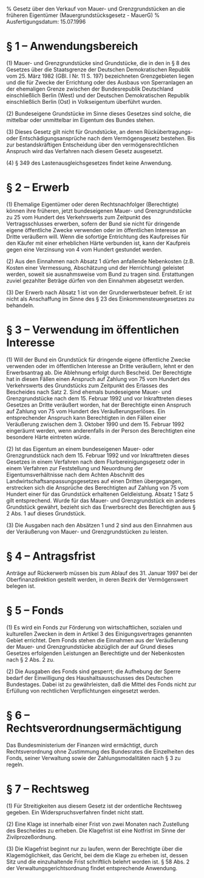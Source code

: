 % Gesetz über den Verkauf von Mauer- und Grenzgrundstücken an die früheren Eigentümer  (Mauergrundstücksgesetz - MauerG)
% Ausfertigungsdatum: 15.07.1996
 
# § 1 – Anwendungsbereich

(1) Mauer- und Grenzgrundstücke sind Grundstücke, die in den in § 8 des Gesetzes über die Staatsgrenze der Deutschen Demokratischen Republik vom 25. März 1982 (GBl. I Nr. 11 S. 197) bezeichneten Grenzgebieten liegen und die für Zwecke der Errichtung oder des Ausbaus von Sperranlagen an der ehemaligen Grenze zwischen der Bundesrepublik Deutschland einschließlich Berlin (West) und der Deutschen Demokratischen Republik einschließlich Berlin (Ost) in Volkseigentum überführt wurden.

(2) Bundeseigene Grundstücke im Sinne dieses Gesetzes sind solche, die mittelbar oder unmittelbar im Eigentum des Bundes stehen.

(3) Dieses Gesetz gilt nicht für Grundstücke, an denen Rückübertragungs- oder Entschädigungsansprüche nach dem Vermögensgesetz bestehen. Bis zur bestandskräftigen Entscheidung über den vermögensrechtlichen Anspruch wird das Verfahren nach diesem Gesetz ausgesetzt.

(4) § 349 des Lastenausgleichsgesetzes findet keine Anwendung.

# § 2 – Erwerb

(1) Ehemalige Eigentümer oder deren Rechtsnachfolger (Berechtigte) können ihre früheren, jetzt bundeseigenen Mauer- und Grenzgrundstücke zu 25 vom Hundert des Verkehrswerts zum Zeitpunkt des Vertragsschlusses erwerben, sofern der Bund sie nicht für dringende eigene öffentliche Zwecke verwenden oder im öffentlichen Interesse an Dritte veräußern will. Wenn die sofortige Entrichtung des Kaufpreises für den Käufer mit einer erheblichen Härte verbunden ist, kann der Kaufpreis gegen eine Verzinsung von 4 vom Hundert gestundet werden.

(2) Aus den Einnahmen nach Absatz 1 dürfen anfallende Nebenkosten (z.B. Kosten einer Vermessung, Abschätzung und der Herrichtung) geleistet werden, soweit sie ausnahmsweise vom Bund zu tragen sind. Erstattungen zuviel gezahlter Beträge dürfen von den Einnahmen abgesetzt werden.

(3) Der Erwerb nach Absatz 1 ist von der Grunderwerbsteuer befreit. Er ist nicht als Anschaffung im Sinne des § 23 des Einkommensteuergesetzes zu behandeln.

# § 3 – Verwendung im öffentlichen Interesse

(1) Will der Bund ein Grundstück für dringende eigene öffentliche Zwecke verwenden oder im öffentlichen Interesse an Dritte veräußern, lehnt er den Erwerbsantrag ab. Die Ablehnung erfolgt durch Bescheid. Der Berechtigte hat in diesen Fällen einen Anspruch auf Zahlung von 75 vom Hundert des Verkehrswerts des Grundstücks zum Zeitpunkt des Erlasses des Bescheides nach Satz 2. Sind ehemals bundeseigene Mauer- und Grenzgrundstücke nach dem 15. Februar 1992 und vor Inkrafttreten dieses Gesetzes an Dritte veräußert worden, hat der Berechtigte einen Anspruch auf Zahlung von 75 vom Hundert des Veräußerungserlöses. Ein entsprechender Anspruch kann Berechtigten in den Fällen einer Veräußerung zwischen dem 3. Oktober 1990 und dem 15. Februar 1992 eingeräumt werden, wenn anderenfalls in der Person des Berechtigten eine besondere Härte eintreten würde.

(2) Ist das Eigentum an einem bundeseigenen Mauer- oder Grenzgrundstück nach dem 15. Februar 1992 und vor Inkrafttreten dieses Gesetzes in einem Verfahren nach dem Flurbereinigungsgesetz oder in einem Verfahren zur Feststellung und Neuordnung der Eigentumsverhältnisse nach dem Achten Abschnitt des Landwirtschaftsanpassungsgesetzes auf einen Dritten übergegangen, erstrecken sich die Ansprüche des Berechtigten auf Zahlung von 75 vom Hundert einer für das Grundstück erhaltenen Geldleistung. Absatz 1 Satz 5 gilt entsprechend. Wurde für das Mauer- und Grenzgrundstück ein anderes Grundstück gewährt, bezieht sich das Erwerbsrecht des Berechtigten aus § 2 Abs. 1 auf dieses Grundstück.

(3) Die Ausgaben nach den Absätzen 1 und 2 sind aus den Einnahmen aus der Veräußerung von Mauer- und Grenzgrundstücken zu leisten.

# § 4 – Antragsfrist

Anträge auf Rückerwerb müssen bis zum Ablauf des 31. Januar 1997 bei der Oberfinanzdirektion gestellt werden, in deren Bezirk der Vermögenswert belegen ist.

# § 5 – Fonds

(1) Es wird ein Fonds zur Förderung von wirtschaftlichen, sozialen und kulturellen Zwecken in dem in Artikel 3 des Einigungsvertrages genannten Gebiet errichtet. Dem Fonds stehen die Einnahmen aus der Veräußerung der Mauer- und Grenzgrundstücke abzüglich der auf Grund dieses Gesetzes erfolgenden Leistungen an Berechtigte und der Nebenkosten nach § 2 Abs. 2 zu.

(2) Die Ausgaben des Fonds sind gesperrt; die Aufhebung der Sperre bedarf der Einwilligung des Haushaltsausschusses des Deutschen Bundestages. Dabei ist zu gewährleisten, daß die Mittel des Fonds nicht zur Erfüllung von rechtlichen Verpflichtungen eingesetzt werden.

# § 6 – Rechtsverordnungsermächtigung

Das Bundesministerium der Finanzen wird ermächtigt, durch Rechtsverordnung ohne Zustimmung des Bundesrates die Einzelheiten des Fonds, seiner Verwaltung sowie der Zahlungsmodalitäten nach § 3 zu regeln.

# § 7 – Rechtsweg

(1) Für Streitigkeiten aus diesem Gesetz ist der ordentliche Rechtsweg gegeben. Ein Widerspruchsverfahren findet nicht statt.

(2) Eine Klage ist innerhalb einer Frist von zwei Monaten nach Zustellung des Bescheides zu erheben. Die Klagefrist ist eine Notfrist im Sinne der Zivilprozeßordnung.

(3) Die Klagefrist beginnt nur zu laufen, wenn der Berechtigte über die Klagemöglichkeit, das Gericht, bei dem die Klage zu erheben ist, dessen Sitz und die einzuhaltende Frist schriftlich belehrt worden ist. § 58 Abs. 2 der Verwaltungsgerichtsordnung findet entsprechende Anwendung.
